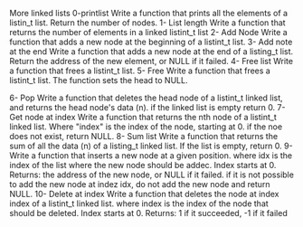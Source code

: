 More linked lists
0-printlist
Write a function that prints all the elements of a listin_t list.
Return the number of nodes.
1- List length
Write a function that returns the number of elements in a linked listint_t list
2- Add Node
Write a function that adds a new node at the beginning of a listint_t list.
3- Add note at the end
Write a function that adds a new node at the end of a listing_t list.
Return the address of the new element, or NULL if it failed.
4- Free list
Write a function that frees a listint_t list.
5- Free
Write a function that frees a listint_t list.
The function sets the head to NULL.

6- Pop
Write a function that deletes the head node of a listint_t linked list, and
returns the head node's data (n).
if the linked list is empty return 0.
7- Get node at index
Write a function that returns the nth node of a listint_t linked list.
Where "index" is the index of the node, starting at 0.
if the noe does not exist, return NULL.
8- Sum list
Write a function that returns the sum of all the data (n) of a listing_t linked
list.
If the list is empty, return 0.
9- Write a function that inserts a new node at a given position.
where idx is the index of the list where the new node should be addec. Index
starts at 0.
Returns: the address of the new node, or NULL if it failed.
if it is not possible to add the new node at indez idx, do not add the new node
and return NULL.
10- Delete at index
Write a function that deletes the node at index index of a listint_t linked
list.
where index is the index of the node that should be deleted. Index starts at 0.
Returns: 1 if it succeeded, -1 if it failed
